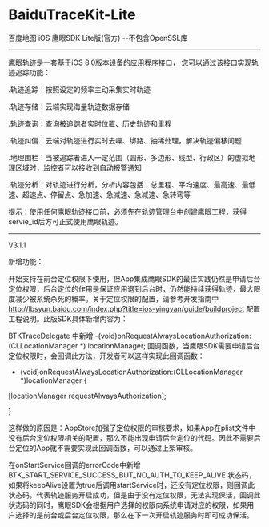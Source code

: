 # BaiduTraceKit-Lite

百度地图 iOS 鹰眼SDK Lite版(官方) --不包含OpenSSL库

--------------------------------------------------------------------------------------

鹰眼轨迹是一套基于iOS 8.0版本设备的应用程序接口， 您可以通过该接口实现轨迹追踪功能：

.轨迹追踪：按照设定的频率主动采集实时轨迹

.轨迹存储：云端实现海量轨迹数据存储

.轨迹查询：查询被追踪者实时位置、历史轨迹和里程

.轨迹纠偏：云端对轨迹进行实时去噪、绑路、抽稀处理，解决轨迹偏移问题

.地理围栏：当被追踪者进入一定范围（圆形、多边形、线型、行政区）的虚拟地理区域时，监控者可以接收到自动报警通知

.轨迹分析：对轨迹进行分析，分析内容包括：总里程、平均速度、最高速、最低速、超速点、停留点、急加速、急减速、急减速、急转弯等

提示：使用任何鹰眼轨迹接口前，必须先在轨迹管理台中创建鹰眼工程，获得servie_id后方可正式使用鹰眼轨迹。

-----------------------------------------------------------------------------

V3.1.1

新增功能：

开始支持在前台定位权限下使用，但App集成鹰眼SDK的最佳实践仍然是申请后台定位权限，后台定位的作用是保证应用退到后台时，仍然能持续获得轨迹，最大限度减少被系统杀死的概率。关于定位权限的配置，请参考开发指南中 http://lbsyun.baidu.com/index.php?title=ios-yingyan/guide/buildproject 配置工程说明。此版SDK具体新增内容为：

BTKTraceDelegate 中新增 -(void)onRequestAlwaysLocationAuthorization:(CLLocationManager *) locationManager; 回调函数，当鹰眼SDK需要申请后台定位权限时，会回调此方法，开发者可以这样实现此回调函数：

- (void)onRequestAlwaysLocationAuthorization:(CLLocationManager *)locationManager {

[locationManager requestAlwaysAuthorization];

}

这样做的原因是：AppStore加强了定位权限的审核要求，如果App在plist文件中没有后台定位权限相关的配置，那么不能出现申请后台定位的代码。因此不需要后台定位的App就不需要实现此回调函数，可以通过上架审核。

在onStartService回调的errorCode中新增BTK_START_SERVICE_SUCCESS_BUT_NO_AUTH_TO_KEEP_ALIVE 状态码，如果将keepAlive设置为true后调用startService时，还没有定位权限，则回调此状态码，代表轨迹服务开启成功，但是由于没有定位权限，无法实现保活，回调此状态码的同时，鹰眼SDK会根据用户选择的权限向系统申请对应的权限，如果用户选择的是前台或后台定位权限，那么在下一次开启轨迹服务时即可成功保活。
